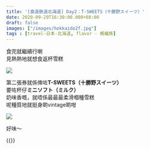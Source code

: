 ```yaml
---
title: '[食道鉄道北海道] Day2：T-SWEETS（十勝野スイーツ）'
date: 2020-09-29T16:30:00.000+08:00
draft: false
images: ["/images/hokkaido2f.jpg"]
tags : [travel-日本-北海道, flavor - 螞蟻族]
---
```


食完就繼續行喇  
見熱熱地就想食返杯雪糕   
 
![](/images/hokkaido2f.jpg)

第二張券就係俾咗**T-SWEETS（十勝野スイーツ）**  
要咗杯仔**ミニソフト（ミルク）**  
奶味香嘅，就唔係最最最柔滑嗰種雪糕  
呢種質地就挺身啲vintage啲咁  

![](/images/ponyo034.jpg)

好味～  
  
  
{{<hokkaido>}}
